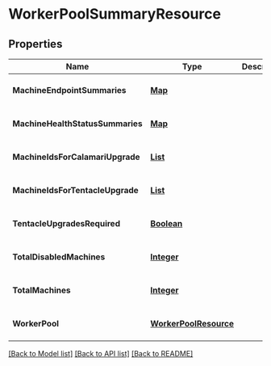 # WorkerPoolSummaryResource
## Properties

Name | Type | Description | Notes
------------ | ------------- | ------------- | -------------
**MachineEndpointSummaries** | [**Map**](integer.md) |  | [optional] [default to null]
**MachineHealthStatusSummaries** | [**Map**](integer.md) |  | [optional] [default to null]
**MachineIdsForCalamariUpgrade** | [**List**](string.md) |  | [optional] [default to null]
**MachineIdsForTentacleUpgrade** | [**List**](string.md) |  | [optional] [default to null]
**TentacleUpgradesRequired** | [**Boolean**](boolean.md) |  | [optional] [default to null]
**TotalDisabledMachines** | [**Integer**](integer.md) |  | [optional] [default to null]
**TotalMachines** | [**Integer**](integer.md) |  | [optional] [default to null]
**WorkerPool** | [**WorkerPoolResource**](WorkerPoolResource.md) |  | [optional] [default to null]

[[Back to Model list]](../README.md#documentation-for-models) [[Back to API list]](../README.md#documentation-for-api-endpoints) [[Back to README]](../README.md)

